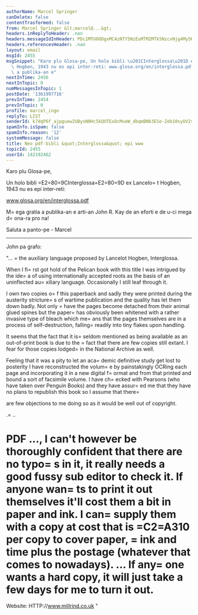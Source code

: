 ```yaml
---
authorName: Marcel Springer
canDelete: false
contentTrasformed: false
from: Marcel Springer &lt;marcel@...&gt;
headers.inReplyToHeader: .nan
headers.messageIdInHeader: PDc1MTU0ODgxMC4zNTY5NzEuMTM2MTk5NzcxNjg4My5KYXZhTWFpbC5vcGVuLXhjaGFuZ2VAY29tNC5zdHJhdG8uZGU+
headers.referencesHeader: .nan
layout: email
msgId: 2455
msgSnippet: "Karo plu Glosa-pe, Un holo bibli \u201CInterglossa\u201D ex Lancelot\
  \ Hogben, 1943 nu es epi inter-reti: www.glosa.org/en/interglossa.pdf Mega gratia\
  \ a publika-an e"
nextInTime: 2456
nextInTopic: 0
numMessagesInTopic: 1
postDate: '1361997716'
prevInTime: 2454
prevInTopic: 0
profile: marcel_ingo
replyTo: LIST
senderId: k7dqP6f_ajpguew2UByxN0Hc5kQUTEx8cMueW_dbqmBNb3ESe-Zeb10syUV2vs34oLK9d_ghZ2nqFk7NBqwkq2u0dqsrX31D7oQnEg
spamInfo.isSpam: false
spamInfo.reason: '12'
systemMessage: false
title: Neo pdf-bibli &quot;Interglossa&quot; epi www
topicId: 2455
userId: 142192462
---
```



Karo plu Glosa-pe,

Un holo bibli =E2=80=9CInterglossa=E2=80=9D ex Lancelo=
t Hogben, 1943 nu es epi
inter-reti:

  www.glosa.org/en/interglossa.pdf

M=
ega gratia a publika-an e arti-an John R. Kay de an eforti e de u-ci
mega d=
ona-ra pro na!

Saluta a panto-pe - Marcel



 * * *

John pa grafo:

"... =
the auxiliary language proposed by Lancelot Hogben, Interglossa.

When I fi=
rst got hold of the Pelican book with this title I was
intrigued by the ide=
a of using internationally accepted roots as the
basis of an uninflected au=
xiliary language. Occasionally I still leaf
through it.

I own two copies o=
f this paperback and sadly they were printed during
the austerity stricture=
s of wartime publication and the quality has
let them down badly. Not only =
have the pages become detached from
their animal glued spines but the paper=
 has obviously been whitened
with a rather invasive type of bleach which me=
ans that the pages
themselves are in a process of self-destruction, falling=
 readily into
tiny flakes upon handling.

It seems that the fact that it is=
 seldom mentioned as being available
as an out-of-print book is due to the =
fact that there are few copies
still extant. I fear for those copies lodged=
 in the National Archive
as well.

Feeling that it was a pity to let an aca=
demic definitive study get
lost to posterity I have reconstructed the volum=
e by painstakingly
OCRing each page and incorporating it in a new digital f=
ormat and from
that printed and bound a sort of facsimile volume. I have ch=
ecked with
Pearsons (who have taken over Penguin Books) and they have assur=
ed me
that they have no plans to republish this book so I assume that there=

are few objections to me doing so as it would be well out of
copyright.

.=
..

PDF ..., I can't however be thoroughly confident that there are no
typo=
s in it, it really needs a good fussy sub editor to check it. If
anyone wan=
ts to print it out themselves it'll cost them a bit in paper
and ink. I can=
 supply them with a copy at cost that is =C2=A310 per copy to
cover paper, =
ink and time plus the postage (whatever that comes to
nowadays). ... If any=
one wants a hard copy, it will just take a few
days for me to turn it out.
=

Website: HTTP://www.millrind.co.uk
"

